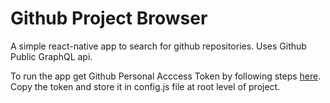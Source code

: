 # Github Project Browser

A simple react-native app to search for github repositories. Uses Github Public GraphQL api.

To run the app get Github Personal Acccess Token by following steps [here](https://help.github.com/articles/creating-a-personal-access-token-for-the-command-line/). Copy the token and store it in config.js file at root level of project.